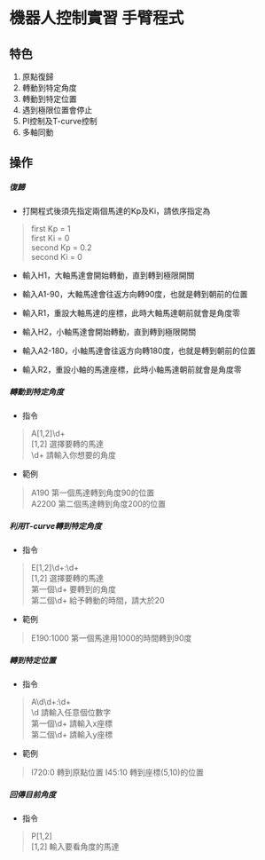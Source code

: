 # 機器人控制實習 手臂程式
## 特色
1. 原點復歸
2. 轉動到特定角度
3. 轉動到特定位置
4. 遇到極限位置會停止
5. PI控制及T-curve控制
6. 多軸同動
## 操作
##### 復歸
* 打開程式後須先指定兩個馬達的Kp及Ki，請依序指定為  
> first Kp = 1  
first Ki = 0  
second Kp = 0.2  
second Ki = 0

* 輸入H1，大軸馬達會開始轉動，直到轉到極限開關
* 輸入A1-90，大軸馬達會往返方向轉90度，也就是轉到朝前的位置
* 輸入R1，重設大軸馬達的座標，此時大軸馬達朝前就會是角度零

* 輸入H2，小軸馬達會開始轉動，直到轉到極限開關
* 輸入A2-180，小軸馬達會往返方向轉180度，也就是轉到朝前的位置
* 輸入R2，重設小軸的馬達座標，此時小軸馬達朝前就會是角度零  
##### 轉動到特定角度
* 指令
> A[1,2]\d+  
> [1,2] 選擇要轉的馬達   
> \d+ 請輸入你想要的角度
* 範例
> A190 第一個馬達轉到角度90的位置  
> A2200 第二個馬達轉到角度200的位置
##### 利用T-curve轉到特定角度
* 指令
> E[1,2]\d+:\d+  
> [1,2] 選擇要轉的馬達  
> 第一個\d+ 要轉到的角度  
> 第二個\d+ 給予轉動的時間，請大於20
* 範例
> E190:1000 第一個馬達用1000的時間轉到90度
##### 轉到特定位置
* 指令
> A\d\d+:\d+  
> \d 請輸入任意個位數字  
> 第一個\d+ 請輸入x座標  
> 第二個\d+ 請輸入y座標  
* 範例
> I720:0 轉到原點位置
> I45:10 轉到座標(5,10)的位置
##### 回傳目前角度
* 指令
> P[1,2]  
> [1,2] 輸入要看角度的馬達
